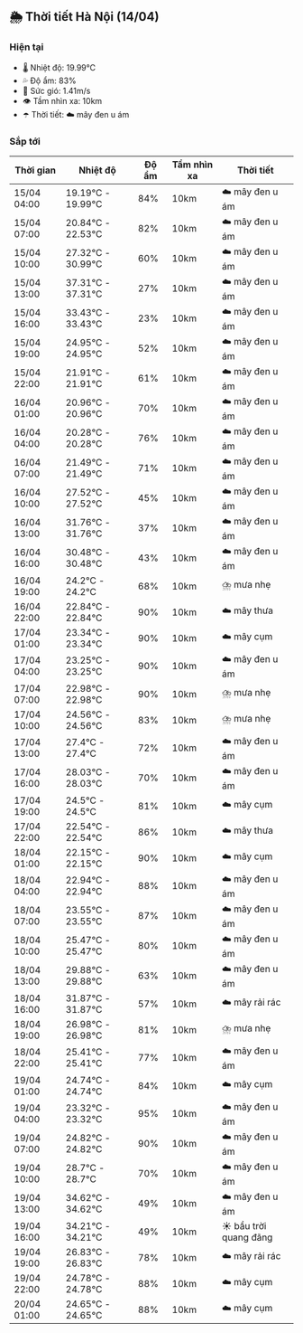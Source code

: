 ## 🌦️ Thời tiết Hà Nội (14/04)

### Hiện tại

- 🌡️ Nhiệt độ: 19.99℃
- 💦 Độ ẩm: 83%
- 💨 Sức gió: 1.41m/s
- 👁️ Tầm nhìn xa: 10km
- ☂️ Thời tiết: ☁️ mây đen u ám

### Sắp tới

| Thời gian | Nhiệt độ | Độ ẩm | Tầm nhìn xa | Thời tiết |
| --- | --- | --- | --- | --- |
| 15/04 04:00 | 19.19℃ - 19.99℃ | 84% | 10km | ☁️ mây đen u ám |
| 15/04 07:00 | 20.84℃ - 22.53℃ | 82% | 10km | ☁️ mây đen u ám |
| 15/04 10:00 | 27.32℃ - 30.99℃ | 60% | 10km | ☁️ mây đen u ám |
| 15/04 13:00 | 37.31℃ - 37.31℃ | 27% | 10km | ☁️ mây đen u ám |
| 15/04 16:00 | 33.43℃ - 33.43℃ | 23% | 10km | ☁️ mây đen u ám |
| 15/04 19:00 | 24.95℃ - 24.95℃ | 52% | 10km | ☁️ mây đen u ám |
| 15/04 22:00 | 21.91℃ - 21.91℃ | 61% | 10km | ☁️ mây đen u ám |
| 16/04 01:00 | 20.96℃ - 20.96℃ | 70% | 10km | ☁️ mây đen u ám |
| 16/04 04:00 | 20.28℃ - 20.28℃ | 76% | 10km | ☁️ mây đen u ám |
| 16/04 07:00 | 21.49℃ - 21.49℃ | 71% | 10km | ☁️ mây đen u ám |
| 16/04 10:00 | 27.52℃ - 27.52℃ | 45% | 10km | ☁️ mây đen u ám |
| 16/04 13:00 | 31.76℃ - 31.76℃ | 37% | 10km | ☁️ mây đen u ám |
| 16/04 16:00 | 30.48℃ - 30.48℃ | 43% | 10km | ☁️ mây đen u ám |
| 16/04 19:00 | 24.2℃ - 24.2℃ | 68% | 10km | ⛈️ mưa nhẹ |
| 16/04 22:00 | 22.84℃ - 22.84℃ | 90% | 10km | ☁️ mây thưa |
| 17/04 01:00 | 23.34℃ - 23.34℃ | 90% | 10km | ☁️ mây cụm |
| 17/04 04:00 | 23.25℃ - 23.25℃ | 90% | 10km | ☁️ mây đen u ám |
| 17/04 07:00 | 22.98℃ - 22.98℃ | 90% | 10km | ⛈️ mưa nhẹ |
| 17/04 10:00 | 24.56℃ - 24.56℃ | 83% | 10km | ⛈️ mưa nhẹ |
| 17/04 13:00 | 27.4℃ - 27.4℃ | 72% | 10km | ☁️ mây đen u ám |
| 17/04 16:00 | 28.03℃ - 28.03℃ | 70% | 10km | ☁️ mây đen u ám |
| 17/04 19:00 | 24.5℃ - 24.5℃ | 81% | 10km | ☁️ mây cụm |
| 17/04 22:00 | 22.54℃ - 22.54℃ | 86% | 10km | ☁️ mây thưa |
| 18/04 01:00 | 22.15℃ - 22.15℃ | 90% | 10km | ☁️ mây cụm |
| 18/04 04:00 | 22.94℃ - 22.94℃ | 88% | 10km | ☁️ mây đen u ám |
| 18/04 07:00 | 23.55℃ - 23.55℃ | 87% | 10km | ☁️ mây đen u ám |
| 18/04 10:00 | 25.47℃ - 25.47℃ | 80% | 10km | ☁️ mây đen u ám |
| 18/04 13:00 | 29.88℃ - 29.88℃ | 63% | 10km | ☁️ mây đen u ám |
| 18/04 16:00 | 31.87℃ - 31.87℃ | 57% | 10km | ☁️ mây rải rác |
| 18/04 19:00 | 26.98℃ - 26.98℃ | 81% | 10km | ⛈️ mưa nhẹ |
| 18/04 22:00 | 25.41℃ - 25.41℃ | 77% | 10km | ☁️ mây đen u ám |
| 19/04 01:00 | 24.74℃ - 24.74℃ | 84% | 10km | ☁️ mây cụm |
| 19/04 04:00 | 23.32℃ - 23.32℃ | 95% | 10km | ☁️ mây đen u ám |
| 19/04 07:00 | 24.82℃ - 24.82℃ | 90% | 10km | ☁️ mây đen u ám |
| 19/04 10:00 | 28.7℃ - 28.7℃ | 70% | 10km | ☁️ mây đen u ám |
| 19/04 13:00 | 34.62℃ - 34.62℃ | 49% | 10km | ☁️ mây đen u ám |
| 19/04 16:00 | 34.21℃ - 34.21℃ | 49% | 10km | ☀️ bầu trời quang đãng |
| 19/04 19:00 | 26.83℃ - 26.83℃ | 78% | 10km | ☁️ mây rải rác |
| 19/04 22:00 | 24.78℃ - 24.78℃ | 88% | 10km | ☁️ mây cụm |
| 20/04 01:00 | 24.65℃ - 24.65℃ | 88% | 10km | ☁️ mây cụm |
